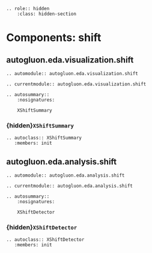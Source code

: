 ```{eval-rst}
.. role:: hidden
    :class: hidden-section
```

# Components: shift

## autogluon.eda.visualization.shift

```{eval-rst}
.. automodule:: autogluon.eda.visualization.shift
```

```{eval-rst}
.. currentmodule:: autogluon.eda.visualization.shift
```

```{eval-rst}
.. autosummary::
    :nosignatures:

    XShiftSummary
```

### {hidden}`XShiftSummary`

```{eval-rst}
.. autoclass:: XShiftSummary
   :members: init

```

## autogluon.eda.analysis.shift

```{eval-rst}
.. automodule:: autogluon.eda.analysis.shift
```

```{eval-rst}
.. currentmodule:: autogluon.eda.analysis.shift
```

```{eval-rst}
.. autosummary::
    :nosignatures:

    XShiftDetector
```

### {hidden}`XShiftDetector`

```{eval-rst}
.. autoclass:: XShiftDetector
   :members: init
```
